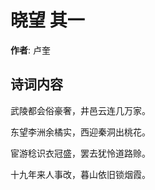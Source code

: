 # 晓望  其一

**作者**: 卢奎

## 诗词内容

武陵都会俗豪奢，井邑云连几万家。

东望李洲余橘实，西迎秦洞出桃花。

宦游稔识衣冠盛，罢去犹怜道路赊。

十九年来人事改，暮山依旧锁烟霞。


